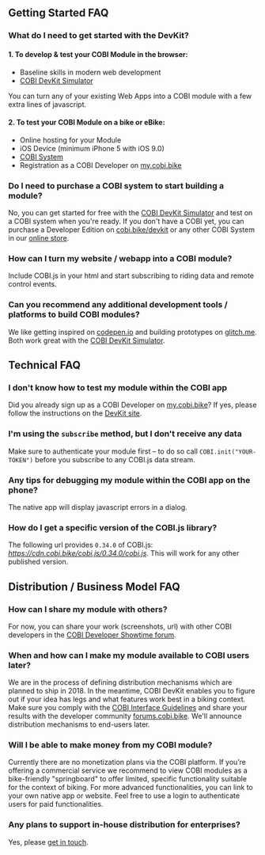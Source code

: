 ## Getting Started FAQ

### What do I need to get started with the DevKit?

#### 1. To develop & test your COBI Module in the browser:

* Baseline skills in modern web development
* [COBI DevKit Simulator](https://github.com/cobi-bike/COBI.js-simulator)

You can turn any of your existing Web Apps into a COBI module with a few extra lines of javascript.

#### 2. To test your COBI Module on a bike or eBike:

* Online hosting for your Module
* iOS Device (minimum iPhone 5 with iOS 9.0)
* [COBI System](https://get.cobi.bike)
* Registration as a COBI Developer on [my.cobi.bike](https://my.cobi.bike)

### Do I need to purchase a COBI system to start building a module?

No, you can get started for free with the [COBI DevKit Simulator](https://github.com/cobi-bike/COBI.js-simulator) and test on a COBI system when you're ready. If you don't have a COBI yet, you can purchase a Developer Edition on [cobi.bike/devkit](https://cobi.bike/devkit) or any other COBI System in our [online store](https://get.cobi.bike).

### How can I turn my website / webapp into a COBI module?

Include COBI.js in your html and start subscribing to riding data and remote control events.

### Can you recommend any additional development tools / platforms to build COBI modules?

We like getting inspired on [codepen.io](https://codepen.io) and building prototypes on [glitch.me](https://glitch.me). Both work great with the [COBI DevKit Simulator](https://github.com/cobi-bike/COBI.js-simulator).

## Technical FAQ

### I don't know how to test my module within the COBI app

Did you already sign up as a COBI Developer on [my.cobi.bike](https://my.cobi.bike)? If yes, please follow the instructions on the [DevKit site](https://github.com/cobi-bike/COBI-DevKit).

### I'm using the `subscribe` method, but I don't receive any data

Make sure to authenticate your module first – to do so call
`COBI.init("YOUR-TOKEN")` before you subscribe to any COBI.js data stream.

### Any tips for debugging my module within the COBI app on the phone?

The native app will display javascript errors in a dialog.

### How do I get a specific version of the COBI.js library?

The following url provides `0.34.0` of COBI.js: *https://cdn.cobi.bike/cobi.js/0.34.0/cobi.js*. 
This will work for any other published version.

## Distribution / Business Model FAQ

### How can I share my module with others?

For now, you can share your work (screenshots, url) with other COBI developers in the [COBI Developer Showtime forum](https://forums.cobi.bike/c/showtime).

### When and how can I make my module available to COBI users later?
We are in the process of defining distribution mechanisms which are planned to ship in 2018. In the meantime, COBI DevKit enables you to figure out if your idea has legs and what features work best in a biking context. Make sure you comply with the [COBI Interface Guidelines](interface-guidelines.md) and share your results with the developer community [forums.cobi.bike](https://forums.cobi.bike). We'll announce distribution mechanisms to end-users later.

### Will I be able to make money from my COBI module?

Currently there are no monetization plans via the COBI platform. If you’re offering a commercial service we recommend to view COBI modules as a bike-friendly "springboard" to offer limited, specific functionality suitable for the context of biking. For more advanced functionalities, you can link to your own native app or website. Feel free to use a login to authenticate users for paid functionalities.

### Any plans to support in-house distribution for enterprises?

Yes, please [get in touch](https://cobi.bike/connect).
